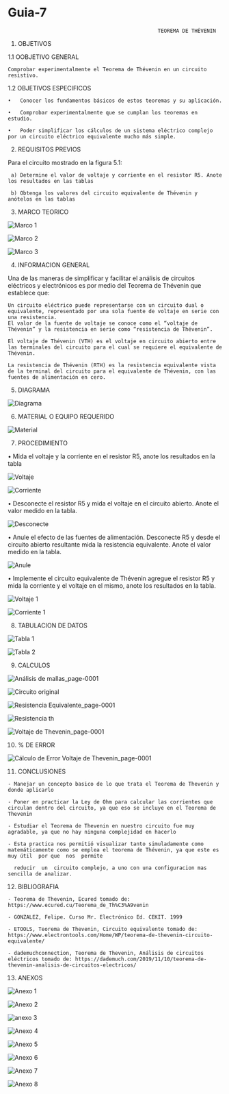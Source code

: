 # Guia-7
 
                                                     TEOREMA DE THÉVENIN
                                                                          
1. OBJETIVOS

  1.1 OOBJETIVO GENERAL 
  
    Comprobar experimentalmente el Teorema de Thévenin en un circuito resistivo.
  
  1.2 OBJETIVOS ESPECIFICOS
  
    •	Conocer los fundamentos básicos de estos teoremas y su aplicación.
  
    •	Comprobar experimentalmente que se cumplan los teoremas en estudio.
  
    •	Poder simplificar los cálculos de un sistema eléctrico complejo por un circuito eléctrico equivalente mucho más simple.
    
 
 2. REQUISITOS PREVIOS 
   
   Para el circuito mostrado en la figura 5.1:
   
     a) Determine el valor de voltaje y corriente en el resistor R5. Anote los resultados en las tablas
     
     b) Obtenga los valores del circuito equivalente de Thévenin y anótelos en las tablas 
     
 
 3. MARCO TEORICO

![Marco 1](https://user-images.githubusercontent.com/75337022/112066446-596fee00-8b34-11eb-847d-3f8e9ee2f961.png)

![Marco 2](https://user-images.githubusercontent.com/75337022/112066458-5f65cf00-8b34-11eb-9ee4-8b2c5b100fbb.png)

![Marco 3](https://user-images.githubusercontent.com/75337022/112066474-65f44680-8b34-11eb-8c79-e34a8470878b.png)


 4. INFORMACION GENERAL 
 
   Una de las maneras de simplificar y facilitar el análisis de circuitos eléctricos y electrónicos es por medio del Teorema de Thévenin que establece que:
   
    Un circuito eléctrico puede representarse con un circuito dual o equivalente, representado por una sola fuente de voltaje en serie con una resistencia. 
    El valor de la fuente de voltaje se conoce como el “voltaje de Thévenin” y la resistencia en serie como “resistencia de Thévenin”.
    
    El voltaje de Thévenin (VTH) es el voltaje en circuito abierto entre las terminales del circuito para el cual se requiere el equivalente de Thévenin.
    
    La resistencia de Thévenin (RTH) es la resistencia equivalente vista de la terminal del circuito para el equivalente de Thévenin, con las fuentes de alimentación en cero.

 5. DIAGRAMA

![Diagrama](https://user-images.githubusercontent.com/75337022/112066416-4c52ff00-8b34-11eb-91ff-3b9434fe5749.png)

 6. MATERIAL O EQUIPO REQUERIDO

![Material](https://user-images.githubusercontent.com/75337022/112067016-63deb780-8b35-11eb-9f05-393f28f73f95.png)

 7. PROCEDIMIENTO 

•	Mida el voltaje y la corriente en el resistor R5, anote los resultados en la tabla

![Voltaje](https://user-images.githubusercontent.com/75337022/112096213-d66a8a00-8b6b-11eb-8c2f-1b76a58dc9ce.png)


![Corriente](https://user-images.githubusercontent.com/75337022/112096257-ebdfb400-8b6b-11eb-9dfc-d06c023ea698.png)


•	Desconecte el resistor R5 y mida el voltaje en el circuito abierto. Anote el valor medido en la tabla.

![Desconecte](https://user-images.githubusercontent.com/75337022/112067947-ed42b980-8b36-11eb-9af1-32c6367c91be.png)

•	Anule el efecto de las fuentes de alimentación. Desconecte R5 y desde el circuito abierto resultante mida la resistencia equivalente. Anote el valor medido en la tabla.

![Anule](https://user-images.githubusercontent.com/75337022/112067960-f469c780-8b36-11eb-8142-156d18ff0da6.png)

•	Implemente el circuito equivalente de Thévenin agregue el resistor R5 y mida la corriente y el voltaje en el mismo, anote los resultados en la tabla.



![Voltaje 1](https://user-images.githubusercontent.com/75337022/112096272-f5691c00-8b6b-11eb-9c2a-fb0a7d59bfaa.png)




![Corriente 1](https://user-images.githubusercontent.com/75337022/112096286-fe59ed80-8b6b-11eb-8926-0b127f024fa0.png)


 8. TABULACION DE DATOS 

![Tabla 1](https://user-images.githubusercontent.com/75337022/112094613-a8844600-8b69-11eb-96b7-a23d34cc1b3f.png)

![Tabla 2](https://user-images.githubusercontent.com/75337022/112094621-af12bd80-8b69-11eb-8fa9-a2841b44697c.png)

 9. CALCULOS

![Análisis de mallas_page-0001](https://user-images.githubusercontent.com/75337022/112094725-b89c2580-8b69-11eb-9761-f2521f7ebc01.jpg)

![Circuito original](https://user-images.githubusercontent.com/75337022/112158024-c5466b00-8bb5-11eb-9a4c-8f93560fb7be.png)

![Resistencia Equivalente_page-0001](https://user-images.githubusercontent.com/75337022/112095041-c9e53200-8b69-11eb-9e14-e4b6378c3b96.jpg)

![Resistencia th](https://user-images.githubusercontent.com/75337022/112158075-d2fbf080-8bb5-11eb-82a5-018d6d6f70cc.png)

![Voltaje de Thevenin_page-0001](https://user-images.githubusercontent.com/75337022/112095097-dff2f280-8b69-11eb-96a2-741fc9e2b8f3.jpg)

 10. % DE ERROR

![Cálculo de Error Voltaje de Thevenin_page-0001](https://user-images.githubusercontent.com/75337022/112096907-1ed67780-8b6d-11eb-95e1-c95589394115.jpg)


 11. CONCLUSIONES

    - Manejar un concepto basico de lo que trata el Teorema de Thevenin y donde aplicarlo
    
    - Poner en practicar la Ley de Ohm para calcular las corrientes que circulan dentro del circuito, ya que eso se incluye en el Teorema de Thevenin  
    
    - Estudiar el Teorema de Thevenin en nuestro circuito fue muy agradable, ya que no hay ninguna complejidad en hacerlo 
    
    - Esta practica nos permitió visualizar tanto simuladamente como matemáticamente como se emplea el teorema de Thévenin, ya que este es muy útil  por que  nos  permite 
    
      reducir  un  circuito complejo, a uno con una configuracion mas sencilla de analizar.
     
 12. BIBLIOGRAFIA  

    - Teorema de Thevenin, Ecured tomado de: https://www.ecured.cu/Teorema_de_Th%C3%A9venin
    
    - GONZALEZ, Felipe. Curso Mr. Electrónico Ed. CEKIT. 1999 
    
    - ETOOLS, Teorema de Thevenin, Circuito equivalente tomado de: https://www.electrontools.com/Home/WP/teorema-de-thevenin-circuito-equivalente/
    
    - dademuchconnection, Teorema de Thevenin, Análisis de circuitos eléctricos tomado de: https://dademuch.com/2019/11/10/teorema-de-thevenin-analisis-de-circuitos-electricos/ 
 
 
 13. ANEXOS 

![Anexo 1](https://user-images.githubusercontent.com/75337022/112160197-f031be80-8bb7-11eb-909f-69667750ab96.png)

![Anexo 2](https://user-images.githubusercontent.com/75337022/112160223-f58f0900-8bb7-11eb-8d1f-9994feb360d1.png)

![anexo 3](https://user-images.githubusercontent.com/75337022/112160258-fcb61700-8bb7-11eb-8bbe-b8828355389f.png)

![Anexo 4](https://user-images.githubusercontent.com/75337022/112160323-0b9cc980-8bb8-11eb-8dab-6c6e2ea49e1a.png)

![Anexo 5](https://user-images.githubusercontent.com/75337022/112160359-13f50480-8bb8-11eb-929f-b8d466995ba2.png)

![Anexo 6](https://user-images.githubusercontent.com/75337022/112160389-1c4d3f80-8bb8-11eb-96c3-c7c3f98fa401.png)

![Anexo 7](https://user-images.githubusercontent.com/75337022/112160408-21aa8a00-8bb8-11eb-9fb4-4ac2c447b28e.jpg)

![Anexo 8](https://user-images.githubusercontent.com/75337022/112160430-28390180-8bb8-11eb-939c-e76e90de1c2c.jpg)                         
